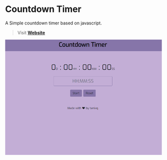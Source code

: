 # Countdown Timer
A Simple countdown timer based on javascript.

> Visit **[Website](https://countdown-timer-tanixq.herokuapp.com/)**

![alt countdown_timer](https://github.com/Tanixq/images/blob/main/countdown/countdown-timer.gif)
